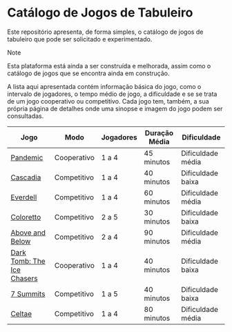 # Catálogo de Jogos de Tabuleiro

Este repositório apresenta, de forma simples, o catálogo de jogos de tabuleiro que pode ser solicitado e experimentado.

> [!NOTE]
> Esta plataforma está ainda a ser construída e melhorada, assim como o catálogo de jogos que se encontra ainda em
> construção.


A lista aqui apresentada contém informação básica do jogo, como o intervalo de jogadores, o tempo médio de jogo,
a dificuldade e se se trata de um jogo cooperativo ou competitivo.
Cada jogo tem, também, a sua própria página de detalhes onde uma sinopse e imagem do jogo podem ser consultadas.

 | Jogo                                                           | Modo        | Jogadores | Duração Média | Dificuldade       |
 | ---                                                            | ---         | ---       | ---           | ---               |
 | [Pandemic](./games/pandemic.md)                                | Cooperativo | 1 a 4     | 45 minutos    | Dificuldade média |
 | [Cascadia](./games/cascadia.md)                                | Competitivo | 1 a 4     | 40 minutos    | Dificuldade baixa |
 | [Everdell](./games/everdell.md)                                | Competitivo | 1 a 4     | 60 minutos    | Dificuldade média |
 | [Coloretto](./games/coloretto.md)                              | Competitivo | 2 a 5     | 30 minutos    | Dificuldade baixa |
 | [Above and Below](./games/above-and-below.md)                  | Competitivo | 2 a 4     | 90 minutos    | Dificuldade média |
 | [Dark Tomb: The Ice Chasers](./games/dark-tomb-ice-chasers.md) | Cooperativo | 1 a 4     | 40 minutos    | Dificuldade baixa |
 | [7 Summits](./games/7summits.md)                                    | Competitivo | 1 a 5     | 40 minutos    | Dificuldade baixa |
 | [Celtae](./games/celtae.md)                                    | Competitivo | 1 a 4     | 80 minutos    | Dificuldade média |
